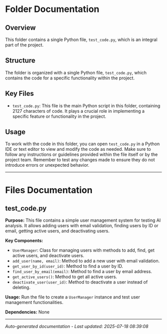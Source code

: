 # Folder Documentation

## Overview
This folder contains a single Python file, `test_code.py`, which is an integral part of the project.

## Structure
The folder is organized with a single Python file, `test_code.py`, which contains the code for a specific functionality within the project.

## Key Files
- `test_code.py`: This file is the main Python script in this folder, containing 2127 characters of code. It plays a crucial role in implementing a specific feature or functionality in the project.

## Usage
To work with the code in this folder, you can open `test_code.py` in a Python IDE or text editor to view and modify the code as needed. Make sure to follow any instructions or guidelines provided within the file itself or by the project team. Remember to test any changes made to ensure they do not introduce errors or unexpected behavior.

---

# Files Documentation

## test_code.py

**Purpose:** This file contains a simple user management system for testing AI analysis. It allows adding users with email validation, finding users by ID or email, getting active users, and deactivating users.

**Key Components:**
- `UserManager`: Class for managing users with methods to add, find, get active users, and deactivate users.
- `add_user(name, email)`: Method to add a new user with email validation.
- `get_user_by_id(user_id)`: Method to find a user by ID.
- `find_user_by_email(email)`: Method to find a user by email address.
- `get_active_users()`: Method to get all active users.
- `deactivate_user(user_id)`: Method to deactivate a user instead of deleting.

**Usage:** Run the file to create a `UserManager` instance and test user management functionalities.

**Dependencies:** None

---
*Auto-generated documentation - Last updated: 2025-07-18 08:39:08*
